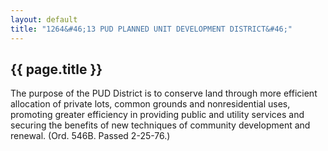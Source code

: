 ```yaml
---
layout: default 
title: "1264&#46;13 PUD PLANNED UNIT DEVELOPMENT DISTRICT&#46;"
---
```


{{ page.title }}
----------------

The purpose of the PUD District is to conserve land through more
efficient allocation of private lots, common grounds and nonresidential
uses, promoting greater efficiency in providing public and utility
services and securing the benefits of new techniques of community
development and renewal. (Ord. 546B. Passed 2-25-76.)
